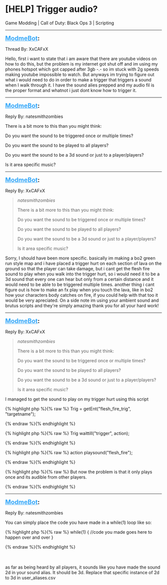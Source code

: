 # [HELP] Trigger audio?
Game Modding | Call of Duty: Black Ops 3 | Scripting

---
<strong style="font-size: 1.4em;"><span style="text-decoration: underline;text-decoration-color: #34a7f9;"><span style="color:#34a7f9;">ModmeBot</span></span>:</strong>

<p>Thread By: XxCAFxX<br /><p style="text-align:left;">Hello, first i want to state that i am aware that there are youtube videos on how to do this, but the problem is my internet got shut off and im using my phones hotspot which got capped after 3gb -.- so im stuck with 2g speeds making youtube impossible to watch. But anyways im trying to figure out what i would need to do in order to make a trigger that triggers a sound when I walk through it. I have the sound alies prepped and my audio fil is the proper format and whatnot i just dont know how to trigger it.</p></p>

---
<strong style="font-size: 1.4em;"><span style="text-decoration: underline;text-decoration-color: #34a7f9;"><span style="color:#34a7f9;">ModmeBot</span></span>:</strong>

<p>Reply By: natesmithzombies<br /><p style="text-align:left;">There is a bit more to this than you might think:</p><p style="text-align:left;"></p><p style="text-align:left;">Do you want the sound to be triggered once or multiple times? </p><p style="text-align:left;">Do you want the sound to be played to all players? </p><p style="text-align:left;">Do you want the sound to be a 3d sound or just to a player/players?</p><p style="text-align:left;">Is it area specific music? </p></p>

---
<strong style="font-size: 1.4em;"><span style="text-decoration: underline;text-decoration-color: #34a7f9;"><span style="color:#34a7f9;">ModmeBot</span></span>:</strong>

<p>Reply By: XxCAFxX<br /><blockquote><em>natesmithzombies</em><p style="text-align:left;">There is a bit more to this than you might think:</p><p style="text-align:left;"></p><p style="text-align:left;">Do you want the sound to be triggered once or multiple times? </p><p style="text-align:left;">Do you want the sound to be played to all players? </p><p style="text-align:left;">Do you want the sound to be a 3d sound or just to a player/players?</p><p style="text-align:left;">Is it area specific music? </p></blockquote><p style="text-align:left;">Sorry, I should have been more specific. basically im making a bo2 green run style map and i have placed a trigger hurt on each section of lava on the ground so that the player can take damage, but i cant get the flesh fire sound to play when you walk into the trigger hurt, so i would need it to be a 3d sound that every one can hear but only from a certain distance and it would need to be able to be triggered multiple times. another thing i cant figure out is how to make an fx play when you touch the lava, like in bo2 how your characters body catches on fire, if you could help with that too it would be very apreciated. On a side note im using your ambient sound and brutus scripts and they&#39;re simply amazing thank you for all your hard work!</p></p>

---
<strong style="font-size: 1.4em;"><span style="text-decoration: underline;text-decoration-color: #34a7f9;"><span style="color:#34a7f9;">ModmeBot</span></span>:</strong>

<p>Reply By: XxCAFxX<br /><blockquote><em>natesmithzombies</em><p style="text-align:left;">There is a bit more to this than you might think:</p><p style="text-align:left;"></p><p style="text-align:left;">Do you want the sound to be triggered once or multiple times? </p><p style="text-align:left;">Do you want the sound to be played to all players? </p><p style="text-align:left;">Do you want the sound to be a 3d sound or just to a player/players?</p><p style="text-align:left;">Is it area specific music? </p></blockquote><p style="text-align:left;">I managed to get the sound to play on my trigger hurt using this script </p><p style="text-align:left;">{% highlight php %}{% raw %}
Trig = getEnt("flesh_fire_trig", "targetname");

{% endraw %}{% endhighlight %}
<br /><p style="text-align:left;"></p>{% highlight php %}{% raw %}
Trig waittill("trigger", action);

{% endraw %}{% endhighlight %}
<br /><p style="text-align:left;"></p>{% highlight php %}{% raw %}
action playsound("flesh_fire");

{% endraw %}{% endhighlight %}
<br /></p><p style="text-align:left;">{% highlight php %}{% raw %}
But now the problem is that it only plays once and its audible from other players. 

{% endraw %}{% endhighlight %}
<br /></p></p>

---
<strong style="font-size: 1.4em;"><span style="text-decoration: underline;text-decoration-color: #34a7f9;"><span style="color:#34a7f9;">ModmeBot</span></span>:</strong>

<p>Reply By: natesmithzombies<br /><p style="text-align:left;">You can simply place the code you have made in a while(1) loop like so: </p>{% highlight php %}{% raw %}
while(1)
{
	//code you made goes here to happen over and over
}

{% endraw %}{% endhighlight %}
<br /><br /><br /><p style="text-align:left;">as far as being heard by all players, it sounds like you have made the sound 2d in your sound alias. It should be 3d. Replace that specific instance of 2d to 3d in user_aliases.csv</p></p>
